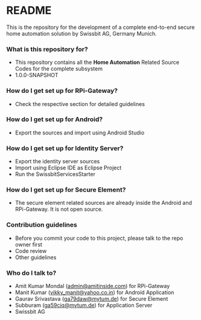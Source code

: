 # README #

This is the repository for the development of a complete end-to-end secure home automation solution by Swissbit AG, Germany Munich. 

### What is this repository for? ###

* This repository contains all the **Home Automation** Related Source Codes for the complete subsystem
* 1.0.0-SNAPSHOT

### How do I get set up for RPi-Gateway? ###

* Check the respective section for detailed guidelines

### How do I get set up for Android? ###

* Export the sources and import using Android Studio

### How do I get set up for Identity Server? ###

* Export the identity server sources
* Import using Eclipse IDE as Eclipse Project
* Run the SwissbitServicesStarter

### How do I get set up for Secure Element? ###

* The secure element related sources are already inside the Android and RPi-Gateway. It is not open source.

### Contribution guidelines ###

* Before you commit your code to this project, please talk to the repo owner first
* Code review
* Other guidelines

### Who do I talk to? ###

* Amit Kumar Mondal (admin@amitinside.com) for RPi-Gateway
* Manit Kumar (vikky_manit@yahoo.co.in) for Android Application
* Gaurav Srivastava (ga79daw@mytum.de) for Secure Element
* Subburam (ga59ciq@mytum.de) for Application Server
* Swissbit AG